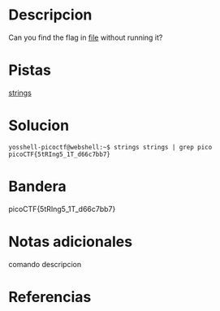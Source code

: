 # Descripcion
Can you find the flag in [file](https://jupiter.challenges.picoctf.org/static/94d00153b0057d37da225ee79a846c62/strings) without running it?

# Pistas

[strings](https://linux.die.net/man/1/strings)
# Solucion
```
yosshell-picoctf@webshell:~$ strings strings | grep pico 
picoCTF{5tRIng5_1T_d66c7bb7}
```
# Bandera
picoCTF{5tRIng5_1T_d66c7bb7}

# Notas adicionales

comando   descripcion

# Referencias